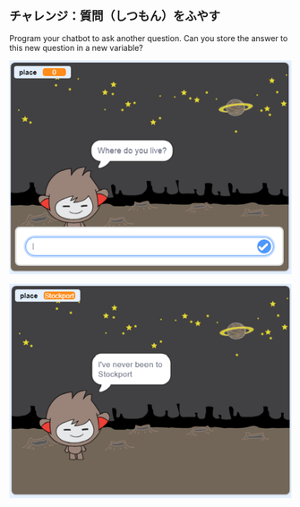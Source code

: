 ## チャレンジ：質問（しつもん）をふやす

Program your chatbot to ask another question. Can you store the answer to this new question in a new variable?

![質問をふやす](images/chatbot-question1.png)

![質問をふやす](images/chatbot-question2.png)